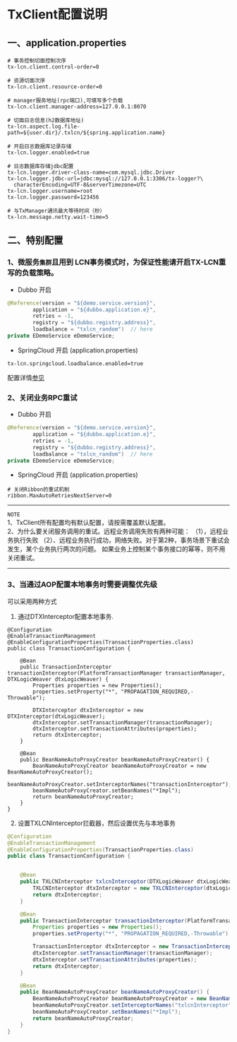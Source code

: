 # TxClient配置说明
## 一、application.properties
```properties
# 事务控制切面控制次序
tx-lcn.client.control-order=0

# 资源切面次序
tx-lcn.client.resource-order=0

# manager服务地址(rpc端口),可填写多个负载
tx-lcn.client.manager-address=127.0.0.1:8070

# 切面日志信息(h2数据库地址)
tx-lcn.aspect.log.file-path=${user.dir}/.txlcn/${spring.application.name}

# 开启日志数据库记录存储
tx-lcn.logger.enabled=true

# 日志数据库存储jdbc配置
tx-lcn.logger.driver-class-name=com.mysql.jdbc.Driver
tx-lcn.logger.jdbc-url=jdbc:mysql://127.0.0.1:3306/tx-logger?\
  characterEncoding=UTF-8&serverTimezone=UTC
tx-lcn.logger.username=root
tx-lcn.logger.password=123456

# 与TxManager通讯最大等待时间（秒）
tx-lcn.message.netty.wait-time=5

```

## 二、特别配置
### 1、微服务`集群`且用到 LCN事务模式时，为保证性能请开启TX-LCN重写的负载策略。

* Dubbo 开启
```java
@Reference(version = "${demo.service.version}",
        application = "${dubbo.application.e}",
        retries = -1,
        registry = "${dubbo.registry.address}",
        loadbalance = "txlcn_random")  // here
private EDemoService eDemoService;
```
* SpringCloud 开启 (application.properties)
```properties
tx-lcn.springcloud.loadbalance.enabled=true
```
配置详情[参见](distributed.html)

### 2、关闭业务RPC重试
* Dubbo 开启
```java
@Reference(version = "${demo.service.version}",
        application = "${dubbo.application.e}",
        retries = -1,
        registry = "${dubbo.registry.address}",
        loadbalance = "txlcn_random")  // here
private EDemoService eDemoService;
```
* SpringCloud 开启 (application.properties)
```properties
# 关闭Ribbon的重试机制
ribbon.MaxAutoRetriesNextServer=0
```


----------------

`NOTE`  
1、TxClient所有配置均有默认配置，请按需覆盖默认配置。  
2、为什么要关闭服务调用的重试。远程业务调用失败有两种可能：
（1），远程业务执行失败 （2）、远程业务执行成功，网络失败。对于第2种，事务场景下重试会发生，某个业务执行两次的问题。
如果业务上控制某个事务接口的幂等，则不用关闭重试。

----------------

### 3、当通过AOP配置本地事务时需要调整优先级
   
可以采用两种方式

1. 通过DTXInterceptor配置本地事务.

```
@Configuration
@EnableTransactionManagement
@EnableConfigurationProperties(TransactionProperties.class)
public class TransactionConfiguration {

    @Bean
    public TransactionInterceptor transactionInterceptor(PlatformTransactionManager transactionManager, DTXLogicWeaver dtxLogicWeaver) {
        Properties properties = new Properties();
        properties.setProperty("*", "PROPAGATION_REQUIRED,-Throwable");

        DTXInterceptor dtxInterceptor = new DTXInterceptor(dtxLogicWeaver);
        dtxInterceptor.setTransactionManager(transactionManager);
        dtxInterceptor.setTransactionAttributes(properties);
        return dtxInterceptor;
    }

    @Bean
    public BeanNameAutoProxyCreator beanNameAutoProxyCreator() {
        BeanNameAutoProxyCreator beanNameAutoProxyCreator = new BeanNameAutoProxyCreator();
        beanNameAutoProxyCreator.setInterceptorNames("transactionInterceptor");
        beanNameAutoProxyCreator.setBeanNames("*Impl");
        return beanNameAutoProxyCreator;
    }
}

```
2. 设置TXLCNInterceptor拦截器，然后设置优先与本地事务

```java
@Configuration
@EnableTransactionManagement
@EnableConfigurationProperties(TransactionProperties.class)
public class TransactionConfiguration {


    @Bean
    public TXLCNInterceptor txlcnInterceptor(DTXLogicWeaver dtxLogicWeaver) {
        TXLCNInterceptor dtxInterceptor = new TXLCNInterceptor(dtxLogicWeaver);
        return dtxInterceptor;
    }

    @Bean
    public TransactionInterceptor transactionInterceptor(PlatformTransactionManager transactionManager) {
        Properties properties = new Properties();
        properties.setProperty("*", "PROPAGATION_REQUIRED,-Throwable");

        TransactionInterceptor dtxInterceptor = new TransactionInterceptor();
        dtxInterceptor.setTransactionManager(transactionManager);
        dtxInterceptor.setTransactionAttributes(properties);
        return dtxInterceptor;
    }

    @Bean
    public BeanNameAutoProxyCreator beanNameAutoProxyCreator() {
        BeanNameAutoProxyCreator beanNameAutoProxyCreator = new BeanNameAutoProxyCreator();
        beanNameAutoProxyCreator.setInterceptorNames("txlcnInterceptor","transactionInterceptor");
        beanNameAutoProxyCreator.setBeanNames("*Impl");
        return beanNameAutoProxyCreator;
    }
}

```